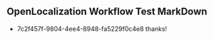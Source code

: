 ## OpenLocalization Workflow Test MarkDown
* 7c2f457f-9804-4ee4-8948-fa5229f0c4e8 thanks!

<!--HONumber=Jul16_HO2-->


